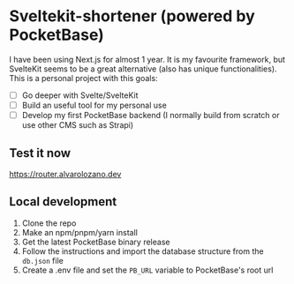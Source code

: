 # Sveltekit-shortener (powered by PocketBase)

I have been using Next.js for almost 1 year. It is my favourite framework, but SvelteKit seems to be a great alternative (also has unique functionalities). This is a personal project with this goals:
- [ ] Go deeper with Svelte/SvelteKit
- [ ] Build an useful tool for my personal use
- [ ] Develop my first PocketBase backend (I normally build from scratch or use other CMS such as Strapi)

## Test it now
https://router.alvarolozano.dev

## Local development
1. Clone the repo
2. Make an npm/pnpm/yarn install
3. Get the latest PocketBase binary release
4. Follow the instructions and import the database structure from the `db.json` file
5. Create a .env file and set the `PB_URL` variable to PocketBase's root url

